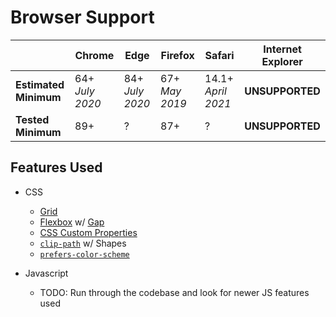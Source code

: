 # Browser Support

|                       | Chrome          | Edge            | Firefox        | Safari             | Internet Explorer |
| --------------------- | --------------- | --------------- | -------------- | ------------------ | ----------------- |
| **Estimated Minimum** | 64+ _July 2020_ | 84+ _July 2020_ | 67+ _May 2019_ | 14.1+ _April 2021_ | **UNSUPPORTED**   |
| **Tested Minimum**    | 89+             | ?               | 87+            | ?                  | **UNSUPPORTED**   |

## Features Used

-   CSS

    -   [Grid](https://developer.mozilla.org/en-US/docs/Web/CSS/display#display_grid)
    -   [Flexbox](https://developer.mozilla.org/en-US/docs/Web/CSS/display#display_flex) w/ [Gap](https://developer.mozilla.org/en-US/docs/Web/CSS/gap)
    -   [CSS Custom Properties](https://developer.mozilla.org/en-US/docs/Web/CSS/Using_CSS_custom_properties)
    -   [`clip-path`](https://developer.mozilla.org/en-US/docs/Web/CSS/clip-path) w/ Shapes
    -   [`prefers-color-scheme`](https://developer.mozilla.org/en-US/docs/Web/CSS/@media/prefers-color-scheme)

-   Javascript

    -   TODO: Run through the codebase and look for newer JS features used
